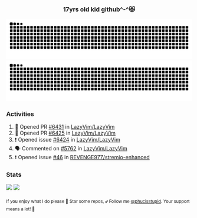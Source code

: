 <h3 align="center">17yrs old kid github^-^😻</h3>

![GitHub Contribution Grid Snake (Dark)](https://raw.githubusercontent.com/phucisstupid/phucisstupid/output/catppuccin-mocha.svg#gh-dark-mode-only)
![GitHub Contribution Grid Snake (Light)](https://raw.githubusercontent.com/phucisstupid/phucisstupid/output/github-contribution-grid-snake.svg#gh-light-mode-only)

### Activities

<!--START_SECTION:activity-->
1. 💪 Opened PR [#6431](https://github.com/LazyVim/LazyVim/pull/6431) in [LazyVim/LazyVim](https://github.com/LazyVim/LazyVim)
2. 💪 Opened PR [#6425](https://github.com/LazyVim/LazyVim/pull/6425) in [LazyVim/LazyVim](https://github.com/LazyVim/LazyVim)
3. ❗ Opened issue [#6424](https://github.com/LazyVim/LazyVim/issues/6424) in [LazyVim/LazyVim](https://github.com/LazyVim/LazyVim)
4. 🗣 Commented on [#5762](https://github.com/LazyVim/LazyVim/issues/5762#issuecomment-3291227199) in [LazyVim/LazyVim](https://github.com/LazyVim/LazyVim)
5. ❗ Opened issue [#46](https://github.com/REVENGE977/stremio-enhanced/issues/46) in [REVENGE977/stremio-enhanced](https://github.com/REVENGE977/stremio-enhanced)
<!--END_SECTION:activity-->

### Stats

<div>
  <img width=400 src="https://github-readme-stats.vercel.app/api?username=phucisstupid&show_icons=true&theme=catppuccin_mocha"/>
  <img width=400 src="https://github-readme-stats.vercel.app/api/top-langs?username=phucisstupid&layout=compact&theme=catppuccin_mocha&card_width=395"/>
</div>

<sub>If you enjoy what I do please 🌟 Star some repos, 💕 Follow me [@phucisstupid](https://github.com/phucisstupid). Your support means a lot! 🥰
